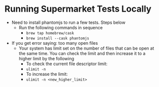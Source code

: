 
# Running Supermarket Tests Locally

- Need to install phantomjs to run a few tests. Steps below
  - Run the following commands in sequence
    - `brew tap homebrew/cask`
    - `brew install --cask phantomjs`
- If you get error saying: too many open files
  - Your system has limit set on the number of files that can be open at the same time. You can check the limit and then increase it to a higher limit by the following
    - To check the current file descriptor limit:
    - `ulimit -n`
    - To increase the limit:
    - `ulimit -n <new_higher_limit>`
